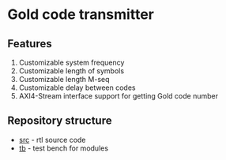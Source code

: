 # Gold code transmitter

## Features

1. Customizable system frequency
2. Customizable length of symbols
3. Customizable length M-seq
4. Customizable delay between codes
5. AXI4-Stream interface support for getting Gold code number

## Repository structure

*   [src](./src/) - rtl source code
*   [tb](./tb/) - test bench for modules